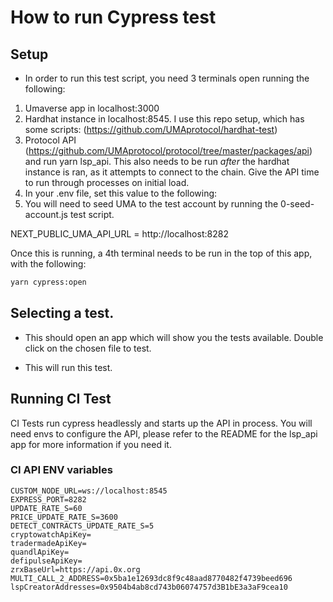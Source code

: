 # How to run Cypress test

## Setup

- In order to run this test script, you need 3 terminals open running the following:

1) Umaverse app in localhost:3000 
2) Hardhat instance in localhost:8545. I use this repo setup, which has some scripts: (https://github.com/UMAprotocol/hardhat-test) 
3) Protocol API (https://github.com/UMAprotocol/protocol/tree/master/packages/api) and run yarn lsp_api. This also needs to be run *after* the hardhat instance is ran, as it attempts to connect to the chain. Give the API time to run through processes on initial load.
4) In your .env file, set this value to the following:
5) You will need to seed UMA to the test account by running the 0-seed-account.js test script.

NEXT_PUBLIC_UMA_API_URL = http://localhost:8282

Once this is running, a 4th terminal needs to be run in the top of this app, with the following:

```sh
yarn cypress:open
```

## Selecting a test.

- This should open an app which will show you the tests available. Double click on the chosen file to test.

- This will run this test.


## Running CI Test
CI Tests run cypress headlessly and starts up the API in process. You will need envs to configure the API, please
refer to the README for the lsp_api app for more information if you need it.


### CI API ENV variables

```
CUSTOM_NODE_URL=ws://localhost:8545
EXPRESS_PORT=8282
UPDATE_RATE_S=60
PRICE_UPDATE_RATE_S=3600
DETECT_CONTRACTS_UPDATE_RATE_S=5
cryptowatchApiKey=
tradermadeApiKey=
quandlApiKey=
defipulseApiKey=
zrxBaseUrl=https://api.0x.org
MULTI_CALL_2_ADDRESS=0x5ba1e12693dc8f9c48aad8770482f4739beed696
lspCreatorAddresses=0x9504b4ab8cd743b06074757d3B1bE3a3aF9cea10
```

